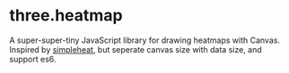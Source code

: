 three.heatmap
===================

A super-super-tiny JavaScript library for drawing heatmaps with Canvas. Inspired by [simpleheat](https://github.com/mourner/simpleheat), but seperate canvas size with data size, and support es6.